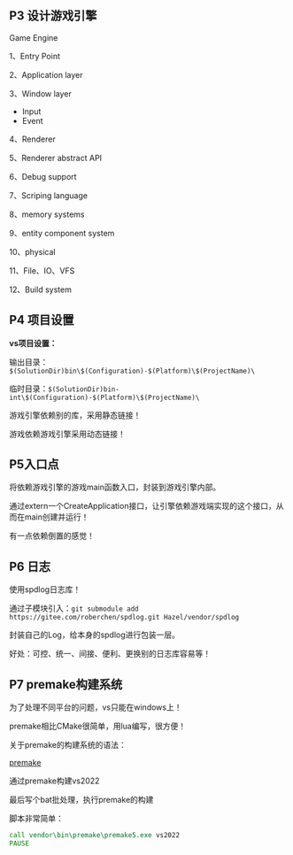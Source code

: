 ## P3 设计游戏引擎

Game Engine

1、Entry Point

2、Application layer

3、Window layer

- Input
- Event

4、Renderer

5、Renderer abstract API

6、Debug support

7、Scriping language

8、memory systems

9、entity component system

10、physical

11、File、IO、VFS

12、Build system



## P4 项目设置

**vs项目设置：**

输出目录：`$(SolutionDir)bin\$(Configuration)-$(Platform)\$(ProjectName)\`

临时目录：`$(SolutionDir)bin-int\$(Configuration)-$(Platform)\$(ProjectName)\`



游戏引擎依赖别的库，采用静态链接！

游戏依赖游戏引擎采用动态链接！





## P5入口点

将依赖游戏引擎的游戏main函数入口，封装到游戏引擎内部。

通过extern一个CreateApplication接口，让引擎依赖游戏端实现的这个接口，从而在main创建并运行！

有一点依赖倒置的感觉！



## P6 日志

使用spdlog日志库！

通过子模块引入：`git submodule add https://gitee.com/roberchen/spdlog.git Hazel/vendor/spdlog`

封装自己的Log，给本身的spdlog进行包装一层。

好处：可控、统一、间接、便利、更换别的日志库容易等！



## P7 premake构建系统

为了处理不同平台的问题，vs只能在windows上！

premake相比CMake很简单，用lua编写，很方便！

关于premake的构建系统的语法：

[premake](https://premake.github.io/docs/What-Is-Premake)



通过premake构建vs2022

最后写个bat批处理，执行premake的构建

脚本非常简单：

```bat
call vendor\bin\premake\premake5.exe vs2022
PAUSE
```

